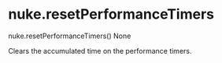 # nuke.resetPerformanceTimers
nuke.resetPerformanceTimers()  None

Clears the accumulated time on the performance timers.